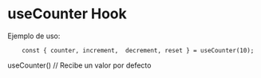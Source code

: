 # useCounter Hook

Ejemplo de uso:

```
    const { counter, increment,  decrement, reset } = useCounter(10);
```

useCounter() // Recibe un valor por defecto